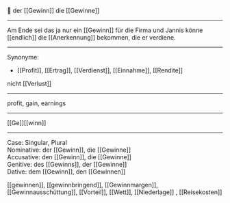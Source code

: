 
🔵 der [[Gewinn]]
die [[Gewinne]]

---
Am Ende sei das ja nur ein [[Gewinn]] für die Firma und Jannis könne [[endlich]] die [[Anerkennung]] bekommen, die er verdiene. 


---
Synonyme:
- [[Profit]], [[Ertrag]], [[Verdienst]], [[Einnahme]], [[Rendite]]

nicht [[Verlust]]

---
profit, gain, earnings

---
[[Ge]][[winn]]

---
Case: Singular, Plural  
Nominative: der [[Gewinn]], die [[Gewinne]]  
Accusative: den [[Gewinn]], die [[Gewinne]]  
Genitive: des [[Gewinns]], der [[Gewinne]]  
Dative: dem [[Gewinn]], den [[Gewinnen]] 

[[gewinnen]], [[gewinnbringend]], [[Gewinnmargen]], [[Gewinnausschüttung]], [[Vorteil]], [[Wett]], [[Niederlage]]
, [[Reisekosten]]